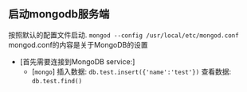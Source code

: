 
## 启动mongodb服务端

按照默认的配置文件启动.
  `mongod --config /usr/local/etc/mongod.conf`
  mongod.conf的内容是关于MongoDB的设置

- [首先需要连接到MongoDB service:]
  - [`mongo`]
插入数据:
  `db.test.insert({'name':'test'})`
查看数据:
  `db.test.find()`
